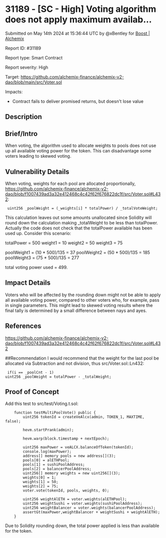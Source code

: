 # 31189 - \[SC - High] Voting algorithm does not apply maximum availab...

Submitted on May 14th 2024 at 15:36:44 UTC by @xBentley for [Boost | Alchemix](https://immunefi.com/bounty/alchemix-boost/)

Report ID: #31189

Report type: Smart Contract

Report severity: High

Target: https://github.com/alchemix-finance/alchemix-v2-dao/blob/main/src/Voter.sol

Impacts:

* Contract fails to deliver promised returns, but doesn't lose value

## Description

## Brief/Intro

When voting, the algorithm used to allocate weights to pools does not use up all available voting power for the token. This can disadvantage some voters leading to skewed voting.

## Vulnerability Details

When voting, weights for each pool are allocated proportionally, https://github.com/alchemix-finance/alchemix-v2-dao/blob/f1007439ad3a32e412468c4c42f62f676822dc1f/src/Voter.sol#L432:

```solidity
 uint256 _poolWeight = (_weights[i] * totalPower) / _totalVoteWeight;
```

This calculation leaves out some amounts unallocated since Solidity will round down the calculation making \_totalWeight to be less than totalPower. Actually the code does not check that the totalPower available has been used up. Consider this scenario:

totalPower = 500 weight1 = 10 weight2 = 50 weight3 = 75

poolWeight1 = (10 \* 500)/135 = 37 poolWeight2 = (50 \* 500)/135 = 185 poolWeight3 = (75 \* 500)/135 = 277

total voting power used = 499.

## Impact Details

Voters who will be affected by the rounding down might not be able to apply all available voting power, compared to other voters who, for example, pass in single parameters. This might lead to skewed voting results where the final tally is determined by a small difference between nays and ayes.

## References

https://github.com/alchemix-finance/alchemix-v2-dao/blob/f1007439ad3a32e412468c4c42f62f676822dc1f/src/Voter.sol#L432

\##Recommendation I would recommend that the weight for the last pool be allocated via Subtraction and not division, thus src/Voter.sol::Ln432:

```solidity
 if(i == _poolCnt - 1)
uint256 _poolWeight = totalPower - _totalWeight;
```

## Proof of Concept

Add this test to src/test/Voting.t.sol:

```solidity
    function testMultiPoolVote() public {
        uint256 tokenId = createVeAlcx(admin, TOKEN_1, MAXTIME, false);

        hevm.startPrank(admin);

        hevm.warp(block.timestamp + nextEpoch);

        uint256 maxPower = veALCX.balanceOfToken(tokenId);
        console.log(maxPower);
        address[] memory pools = new address[](3);
        pools[0] = alETHPool;
        pools[1] = sushiPoolAddress;
        pools[2] = balancerPoolAddress;
        uint256[] memory weights = new uint256[](3);
        weights[0] = 1;
        weights[1] = 50;
        weights[2] = 75;
        voter.vote(tokenId, pools, weights, 0);

        uint256 weightAlETH = voter.weights(alETHPool);
        uint256 weightSushi = voter.weights(sushiPoolAddress);
        uint256 weightBalancer = voter.weights(balancerPoolAddress);
        assertGt(maxPower,weightBalancer + weightSushi + weightAlETH);
    }

```

Due to Solidity rounding down, the total power applied is less than available for the token.
